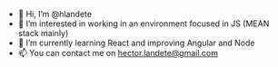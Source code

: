- 👋 Hi, I’m @hlandete
- 👀 I’m interested in working in an environment focused in JS (MEAN stack mainly)
- 🌱 I’m currently learning React and improving Angular and Node
- 📫 You can contact me on hector.landete@gmail.com

 <!--- - 💞️ I’m looking to collaborate on ... --->
<!---
hlandete/hlandete is a ✨ special ✨ repository because its `README.md` (this file) appears on your GitHub profile.
You can click the Preview link to take a look at your changes.
--->
